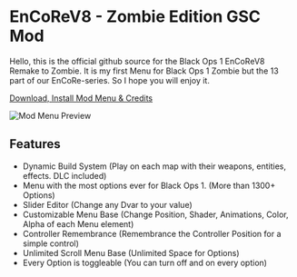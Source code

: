 # EnCoReV8 - Zombie Edition GSC Mod
Hello,
this is the official github source for the Black Ops 1 EnCoReV8 Remake to Zombie. It is my first Menu for Black Ops 1 Zombie but the 13 part of our EnCoRe-series. So I hope you will enjoy it.

[Download, Install Mod Menu & Credits](https://cabconmodding.com/threads/black-ops-1-zombie-encorev8-zombie-edition-gsc-mod-by-cabcon.48/)

![Mod Menu Preview](https://i.imgur.com/y4f2DGH.jpg)

## Features
* Dynamic Build System (Play on each map with their weapons, entities, effects. DLC included)
* Menu with the most options ever for Black Ops 1. (More than 1300+ Options)
* Slider Editor (Change any Dvar to your value)
* Customizable Menu Base (Change Position, Shader, Animations, Color, Alpha of each Menu element)
* Controller Remembrance (Remembrance the Controller Position for a simple control)
* Unlimited Scroll Menu Base (Unlimited Space for Options)
* Every Option is toggleable (You can turn off and on every option)


